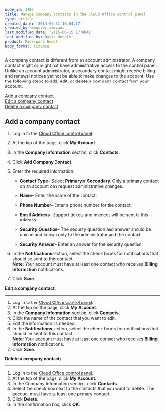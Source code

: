 ```yaml
---
node_id: 3986
title: Manage company contacts in the Cloud Office control panel
type: article
created_date: '2014-03-31 16:54:17'
created_by: mawutor.amesawu
last_modified_date: '2015-06-15 17:4841'
last_modified_by: David Hendler
product: Rackspace Email
body_format: tinymce
---
```


A company contact is different from an account administrator. A company
contact might or might not have administrative access to the control
panel. Unlike an account administrator, a secondary contact might
receive billing and renewal notices yet not be able to make changes to
the account. Use the following steps to add, edit, or delete a company
contact from your account.

[Add a company contact](#add)\
 [Edit a company contact](#edit)\
 [Delete a company contact](delete)

**Add a company contact**
-------------------------

1.  Log in to the [Cloud Office control
    panel](http://apps.rackspace.com/?cp).
2.  At the top of the page, click **My Account**.
3.  In the **Company Information** section, click **Contacts**.
4.  Click **Add Company Contact**.
5.  Enter the required information:
    -   **Contact Type**&ndash; Select **Primary**or **Secondary**. Only a
        primary contact on an account can request administrative
        changes.

    -   **Name**&ndash; Enter the name of the contact.

    -   **Phone Number**&ndash; Enter a phone number for the contact.

    -   **Email Address**&ndash; Support tickets and invoices will be sent to
        this address.

    -   **Security Question**&ndash; The security question and answer should
        be unique and known only to the administrator and the contact.

    -   **Security Answer**&ndash; Enter an answer for the security question.

6.  In the **Notifications**section, select the check boxes for
    notifications that should be sent to this contact.\
     **Note**: Your account must have at least one contact who receives
    **Billing Information** notifications.
7.  Click **Save**.

 

**Edit a company contact**\
  
---------------------------

1.  Log in to the [Cloud Office control
    panel](http://apps.rackspace.com/?cp).
2.  At the top oc the page, click **My Account**.
3.  In the **Company Information** section, click **Contacts**.
4.  Click the name of the contact that you want to edit.
5.  Edit the information as needed.
6.  In the **Notifications**section, select the check boxes for
    notifications that should be sent to this contact.\
     **Note**: Your account must have at least one contact who receives
    **Billing Information** notifications.
7.  Click **Save**.

 

**Delete a company contact**\
  
-----------------------------

1.  Log in to the [Cloud Office control
    panel](http://apps.rackspace.com/?cp).
2.  At the top of the page, click **My Account.**
3.  In the Company Information section, click **Contacts**.
4.  Select the check box next to the contacts that you want to delete.
    The account must have at least one primary contact.
5.  Click **Delete**.
6.  In the confirmation box, click **OK**.

 

